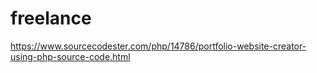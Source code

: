 # freelance
https://www.sourcecodester.com/php/14786/portfolio-website-creator-using-php-source-code.html
